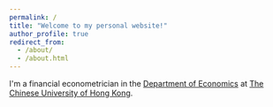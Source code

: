 ```yaml
---
permalink: /
title: "Welcome to my personal website!"
author_profile: true
redirect_from: 
  - /about/
  - /about.html
---
```


I'm a financial econometrician in the [Department of Economics](https://www.econ.cuhk.edu.hk/en/home/) at [The Chinese University of Hong Kong](https://www.cuhk.edu.hk/english/index.html).
